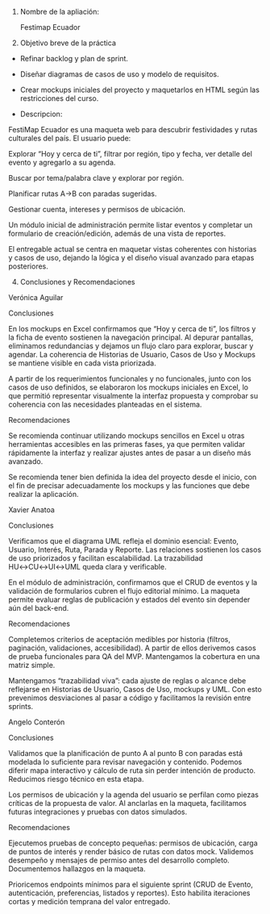 1. Nombre de la apliación:

    Festimap Ecuador


2. Objetivo breve de la práctica

- Refinar backlog y plan de sprint.

- Diseñar diagramas de casos de uso y modelo de requisitos.

- Crear mockups iniciales del proyecto y maquetarlos en HTML según las restricciones del curso.

- Descripcion:

FestiMap Ecuador es una maqueta web para descubrir festividades y rutas culturales del país. El usuario puede:

Explorar “Hoy y cerca de ti”, filtrar por región, tipo y fecha, ver detalle del evento y agregarlo a su agenda.

Buscar por tema/palabra clave y explorar por región.

Planificar rutas A→B con paradas sugeridas.

Gestionar cuenta, intereses y permisos de ubicación.

Un módulo inicial de administración permite listar eventos y completar un formulario de creación/edición, además de una vista de reportes.

El entregable actual se centra en maquetar vistas coherentes con historias y casos de uso, dejando la lógica y el diseño visual avanzado para etapas posteriores.

4. Conclusiones y Recomendaciones

Verónica Aguilar

Conclusiones

En los mockups en Excel confirmamos que “Hoy y cerca de ti”, los filtros y la ficha de evento sostienen la navegación principal. Al depurar pantallas, eliminamos redundancias y dejamos un flujo claro para explorar, buscar y agendar. La coherencia de Historias de Usuario, Casos de Uso y Mockups se mantiene visible en cada vista priorizada.

A partir de los requerimientos funcionales y no funcionales, junto con los casos de uso definidos, se elaboraron los mockups iniciales en Excel, lo que permitió representar visualmente la interfaz propuesta y comprobar su coherencia con las necesidades planteadas en el sistema.

Recomendaciones

Se recomienda continuar utilizando mockups sencillos en Excel u otras herramientas accesibles en las primeras fases, ya que permiten validar rápidamente la interfaz y realizar ajustes antes de pasar a un diseño más avanzado.

Se recomienda tener bien definida la idea del proyecto desde el inicio, con el fin de precisar adecuadamente los mockups y las funciones que debe realizar la aplicación.

Xavier Anatoa

Conclusiones

Verificamos que el diagrama UML refleja el dominio esencial: Evento, Usuario, Interés, Ruta, Parada y Reporte. Las relaciones sostienen los casos de uso priorizados y facilitan escalabilidad. La trazabilidad HU↔CU↔UI↔UML queda clara y verificable.

En el módulo de administración, confirmamos que el CRUD de eventos y la validación de formularios cubren el flujo editorial mínimo. La maqueta permite evaluar reglas de publicación y estados del evento sin depender aún del back-end.

Recomendaciones

Completemos criterios de aceptación medibles por historia (filtros, paginación, validaciones, accesibilidad). A partir de ellos derivemos casos de prueba funcionales para QA del MVP. Mantengamos la cobertura en una matriz simple.

Mantengamos “trazabilidad viva”: cada ajuste de reglas o alcance debe reflejarse en Historias de Usuario, Casos de Uso, mockups y UML. Con esto prevenimos desviaciones al pasar a código y facilitamos la revisión entre sprints.

Angelo Conterón

Conclusiones

Validamos que la planificación de punto A al punto B con paradas está modelada lo suficiente para revisar navegación y contenido. Podemos diferir mapa interactivo y cálculo de ruta sin perder intención de producto. Reducimos riesgo técnico en esta etapa.

Los permisos de ubicación y la agenda del usuario se perfilan como piezas críticas de la propuesta de valor. Al anclarlas en la maqueta, facilitamos futuras integraciones y pruebas con datos simulados.

Recomendaciones

Ejecutemos pruebas de concepto pequeñas: permisos de ubicación, carga de puntos de interés y render básico de rutas con datos mock. Validemos desempeño y mensajes de permiso antes del desarrollo completo. Documentemos hallazgos en la maqueta.

Prioricemos endpoints mínimos para el siguiente sprint (CRUD de Evento, autenticación, preferencias, listados y reportes). Esto habilita iteraciones cortas y medición temprana del valor entregado.